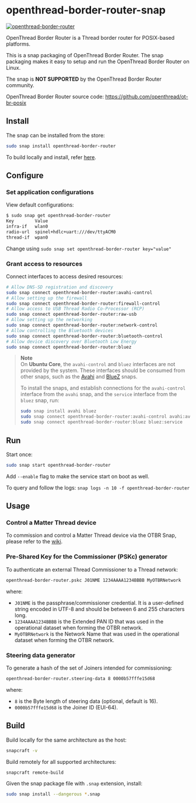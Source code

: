 # openthread-border-router-snap
[![openthread-border-router](https://snapcraft.io/openthread-border-router/badge.svg)](https://snapcraft.io/openthread-border-router)

OpenThread Border Router is a Thread border router for POSIX-based platforms.

This is a snap packaging of OpenThread Border Router. The snap packaging makes it easy to setup and run the OpenThread Border Router on Linux.

The snap is **NOT SUPPORTED** by the OpenThread Border Router community.

OpenThread Border Router source code: https://github.com/openthread/ot-br-posix

## Install
The snap can be installed from the store:
```bash
sudo snap install openthread-border-router
```

To build locally and install, refer [here](#build).

## Configure

### Set application configurations
View default configurations:
```bash
$ sudo snap get openthread-border-router 
Key        Value
infra-if   wlan0
radio-url  spinel+hdlc+uart:///dev/ttyACM0
thread-if  wpan0
```

Change using `sudo snap set openthread-border-router key="value"`

### Grant access to resources

Connect interfaces to access desired resources:
```bash
# Allow DNS-SD registration and discovery
sudo snap connect openthread-border-router:avahi-control
# Allow setting up the firewall
sudo snap connect openthread-border-router:firewall-control
# Allow access to USB Thread Radio Co-Processor (RCP)
sudo snap connect openthread-border-router:raw-usb
# Allow setting up the networking
sudo snap connect openthread-border-router:network-control
# Allow controlling the Bluetooth devices
sudo snap connect openthread-border-router:bluetooth-control
# Allow device discovery over Bluetooth Low Energy
sudo snap connect openthread-border-router:bluez
```

> **Note**  
> On **Ubuntu Core**, the `avahi-control` and `bluez` interfaces are not provided by the system.
> These interfaces should be consumed from other snaps, such as the [Avahi](https://snapcraft.io/avahi) and [BlueZ](https://snapcraft.io/bluez) snaps.
> 
> To install the snaps, and establish connections for the `avahi-control` interface from the `avahi` snap, and the `service` interface from the `bluez` snap, run:
> ```bash
> sudo snap install avahi bluez
> sudo snap connect openthread-border-router:avahi-control avahi:avahi-control
> sudo snap connect openthread-border-router:bluez bluez:service
> ```
> 

## Run
Start once:
```bash
sudo snap start openthread-border-router
```
Add `--enable` flag to make the service start on boot as well.

To query and follow the logs: `snap logs -n 10 -f openthread-border-router`

## Usage

### Control a Matter Thread device
To commission and control a Matter Thread device via the OTBR Snap, please refer to the [wiki](https://github.com/canonical/openthread-border-router-snap/wiki/Commission-and-control-a-Matter-Thread-device-via-the-OTBR-Snap).

### Pre-Shared Key for the Commissioner (PSKc) generator

To authenticate an external Thread Commissioner to a Thread network:

```bash
openthread-border-router.pskc J01NME 1234AAAA1234BBBB MyOTBRNetwork
```

where:

- `J01NME` is the passphrase/commissioner credential. It is a user-defined string encoded in UTF-8 and should be between 6 and 255 characters long.
- `1234AAAA1234BBBB` is the Extended PAN ID that was used in the operational dataset when forming the OTBR network.
- `MyOTBRNetwork` is the Network Name that was used in the operational dataset when forming the OTBR network.

### Steering data generator

To generate a hash of the set of Joiners intended for commissioning:

```bash
openthread-border-router.steering-data 8 0000b57fffe15d68
```

where:

- `8` is the Byte length of steering data (optional, default is 16).
- `0000b57fffe15d68` is the Joiner ID (EUI-64).

## Build

Build locally for the same architecture as the host:
```bash
snapcraft -v
```

Build remotely for all supported architectures:
```
snapcraft remote-build
```

Given the snap package file with `.snap` extension, install:
```bash
sudo snap install --dangerous *.snap
```
